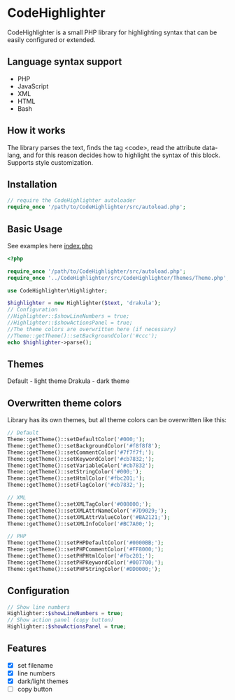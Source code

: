 # CodeHighlighter

CodeHighlighter is a small PHP library for highlighting syntax that can be easily configured or extended.

## Language syntax support
* PHP
* JavaScript
* XML
* HTML
* Bash

## How it works
The library parses the text, finds the tag \<code>, read the attribute data-lang, and for this reason decides how to highlight the syntax of this block. 
Supports style customization.

## Installation
```php
// require the CodeHighlighter autoloader
require_once '/path/to/CodeHighlighter/src/autoload.php';
```

## Basic Usage
See examples here [index.php](../master/examples/index.php)
```php
<?php

require_once '/path/to/CodeHighlighter/src/autoload.php';
require_once '../CodeHighlighter/src/CodeHighlighter/Themes/Theme.php';

use CodeHighlighter\Highlighter;

$highlighter = new Highlighter($text, 'drakula');
// Configuration
//Highlighter::$showLineNumbers = true;
//Highlighter::$showActionsPanel = true;
//The theme colors are overwritten here (if necessary)
//Theme::getTheme()::setBackgroundColor('#ccc');
echo $highlighter->parse();
```

## Themes
Default - light theme
Drakula - dark theme

## Overwritten theme colors
Library has its own themes, but all theme colors can be overwritten like this:
```php
// Default
Theme::getTheme()::setDefaultColor('#000;');
Theme::getTheme()::setBackgroundColor('#f8f8f8');
Theme::getTheme()::setCommentColor('#7f7f7f;');
Theme::getTheme()::setKeywordColor('#cb7832;');
Theme::getTheme()::setVariableColor('#cb7832');
Theme::getTheme()::setStringColor('#000;');
Theme::getTheme()::setHtmlColor('#fbc201;');
Theme::getTheme()::setFlagColor('#cb7832;');

// XML
Theme::getTheme()::setXMLTagColor('#008000;');
Theme::getTheme()::setXMLAttrNameColor('#7D9029;');
Theme::getTheme()::setXMLAttrValueColor('#BA2121;');
Theme::getTheme()::setXMLInfoColor('#BC7A00;');

// PHP
Theme::getTheme()::setPHPDefaultColor('#0000BB;');
Theme::getTheme()::setPHPCommentColor('#FF8000;');
Theme::getTheme()::setPHPHtmlColor('#fbc201;');
Theme::getTheme()::setPHPKeywordColor('#007700;');
Theme::getTheme()::setPHPStringColor('#DD0000;');
```

## Configuration
```php
// Show line numbers
Highlighter::$showLineNumbers = true;
// Show action panel (copy button)
Highlighter::$showActionsPanel = true;
```

## Features
- [x] set filename
- [x] line numbers
- [x] dark/light themes
- [ ] copy button
